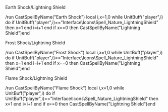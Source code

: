 Earth Shock/Lightning Shield

/run CastSpellByName("Earth Shock") local i,x=1,0 while UnitBuff("player",i) do if UnitBuff("player",i)=="Interface\\Icons\\Spell_Nature_LightningShield" then x=1 end i=i+1 end if x==0 then CastSpellByName("Lightning Shield")end

 

Frost Shock/Lightning Shield

/run CastSpellByName("Frost Shock") local i,x=1,0 while UnitBuff("player",i) do if UnitBuff("player",i)=="Interface\\Icons\\Spell_Nature_LightningShield" then x=1 end i=i+1 end if x==0 then CastSpellByName("Lightning Shield")end

 

Flame Shock/Lightning Shield

/run CastSpellByName("Flame Shock") local i,x=1,0 while UnitBuff("player",i) do if UnitBuff("player",i)=="Interface\\Icons\\Spell_Nature_LightningShield" then x=1 end i=i+1 end if x==0 then CastSpellByName("Lightning Shield")end